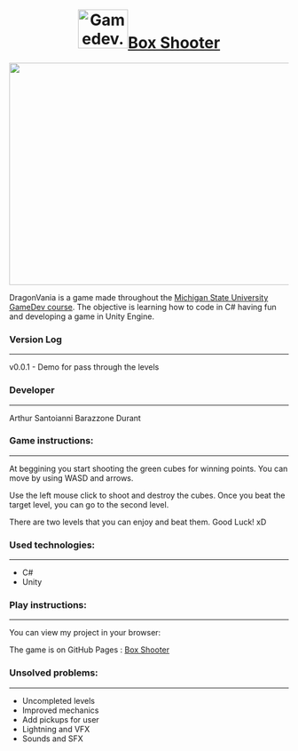 <a href="https://lafinca-studio.github.io/unity-box-shooter/"><h1 align="center"><img src="https://brand.msu.edu/_files/images/logo-helmet-black.png" width= "90" height="70" alt="Gamedev.tv">Box Shooter</img></h1></a>


<p align="center"><img src="https://encrypted-tbn0.gstatic.com/images?q=tbn:ANd9GcRXGsNlOhTPTwQ3oRq1iAz_LkATF9CHWGqPi9BPTMe7_9urE1LS3w&s" width = "600" height="400"></p>

DragonVania is a game made throughout the [Michigan State University GameDev course](http://gamedev.msu.edu/). The objective is learning how to code in C# having fun and developing a game in Unity Engine.

### Version Log
----

v0.0.1 - Demo for pass through the levels


### Developer
-------------------------

Arthur Santoianni Barazzone Durant

### Game instructions:
-------------------------

At beggining you start shooting the green cubes for winning points. You can move by using WASD and arrows.

Use the left mouse click to shoot and destroy the cubes. Once you beat the target level, you can go to the second level.

There are two levels that you can enjoy and beat them. Good Luck! xD

### Used technologies:
-------------------------

* C#
* Unity


### Play instructions:
------------------------------

You can view my project in your browser:

The game is on GitHub Pages : [Box Shooter](https://lafinca-studio.github.io/unity-box-shooter/)

### Unsolved problems:
-------------------------

* Uncompleted levels
* Improved mechanics
* Add pickups for user
* Lightning and VFX
* Sounds and SFX
